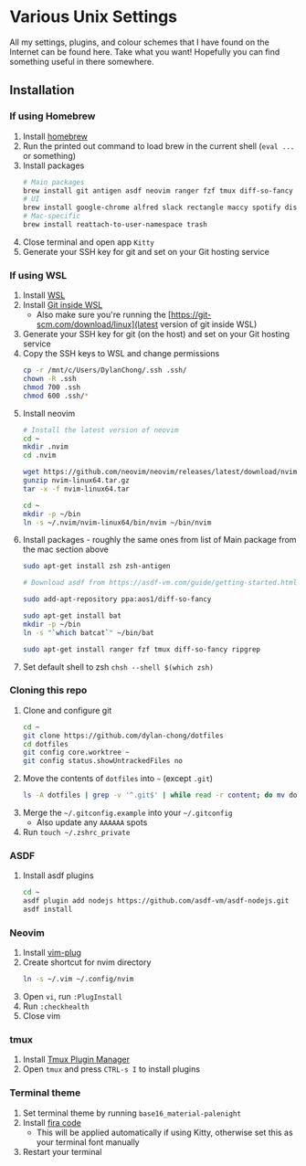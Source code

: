 # Various Unix Settings

All my settings, plugins, and colour schemes that I have found on the Internet
can be found here. Take what you want! Hopefully you can find something useful
in there somewhere.

## Installation

### If using Homebrew

1. Install [homebrew](https://brew.sh)
1. Run the printed out command to load brew in the current shell (`eval ...` or
   something)
1. Install packages
    ```bash
    # Main packages
    brew install git antigen asdf neovim ranger fzf tmux diff-so-fancy bat ripgrep entr
    # UI
    brew install google-chrome alfred slack rectangle maccy spotify discord
    # Mac-specific
    brew install reattach-to-user-namespace trash
    ```
1. Close terminal and open app `Kitty`
1. Generate your SSH key for git and set on your Git hosting service

### If using WSL

1. Install [WSL](https://ubuntu.com/tutorials/install-ubuntu-on-wsl2-on-windows-11-with-gui-support#1-overview>)
1. Install [Git inside WSL](https://learn.microsoft.com/en-us/windows/wsl/tutorials/wsl-git)
    - Also make sure you're running the [https://git-scm.com/download/linux](latest version of git inside WSL) 
1. Generate your SSH key for git (on the host) and set on your Git hosting service
1. Copy the SSH keys to WSL and change permissions
    ```bash
    cp -r /mnt/c/Users/DylanChong/.ssh .ssh/
    chown -R .ssh
    chmod 700 .ssh
    chmod 600 .ssh/*
    ```
1. Install neovim
    ```bash
    # Install the latest version of neovim
    cd ~
    mkdir .nvim
    cd .nvim

    wget https://github.com/neovim/neovim/releases/latest/download/nvim-linux64.tar.gz
    gunzip nvim-linux64.tar.gz
    tar -x -f nvim-linux64.tar

    cd ~
    mkdir -p ~/bin
    ln -s ~/.nvim/nvim-linux64/bin/nvim ~/bin/nvim
    ```
1. Install packages - roughly the same ones from list of Main package from the mac section above
    ```bash
    sudo apt-get install zsh zsh-antigen 

    # Download asdf from https://asdf-vm.com/guide/getting-started.html#_2-download-asdf

    sudo add-apt-repository ppa:aos1/diff-so-fancy

    sudo apt-get install bat
    mkdir -p ~/bin
    ln -s "`which batcat`" ~/bin/bat

    sudo apt-get install ranger fzf tmux diff-so-fancy ripgrep 
    ```
1. Set default shell to zsh `chsh --shell $(which zsh)`

### Cloning this repo

1. Clone and configure git
    ```bash
    cd ~
    git clone https://github.com/dylan-chong/dotfiles
    cd dotfiles
    git config core.worktree ~
    git config status.showUntrackedFiles no
    ```
1. Move the contents of `dotfiles` into `~` (except `.git`)
    ```bash
    ls -A dotfiles | grep -v '^.git$' | while read -r content; do mv dotfiles/"$content" -t ~; done
    ```
1. Merge the `~/.gitconfig.example` into your `~/.gitconfig`
    - Also update any `AAAAAA` spots
1. Run `touch ~/.zshrc_private`

### ASDF

1. Install asdf plugins
    ```bash
    cd ~
    asdf plugin add nodejs https://github.com/asdf-vm/asdf-nodejs.git
    asdf install
    ```

### Neovim

1. Install [vim-plug](https://github.com/junegunn/vim-plug#neovim)
1. Create shortcut for nvim directory
    ```bash
    ln -s ~/.vim ~/.config/nvim
    ```
1. Open `vi`, run `:PlugInstall`
1. Run `:checkhealth`
1. Close vim

### tmux

1. Install [Tmux Plugin Manager](https://github.com/tmux-plugins/tpm#installation)
1. Open `tmux` and press `CTRL-s I` to install plugins

### Terminal theme

1. Set terminal theme by running `base16_material-palenight`
1. Install [fira code](https://github.com/tonsky/FiraCode/wiki/Installing)
    - This will be applied automatically if using Kitty, otherwise set this as your terminal font manually
1. Restart your terminal
